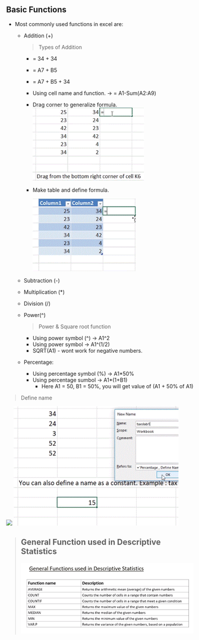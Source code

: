 ## Basic Functions

- Most commonly used functions in excel are:

  - Addition (+)

    > Types of Addition

    - = 34 + 34
    - = A7 + B5
    - = A7 + B5 + 34
    - Using cell name and function. -> = A1-Sum(A2:A9)
    - Drag corner to generalize formula.
      ![](gif/Function1.gif)
    - Make table and define formula.

      ![](gif/Function2.gif)

  - Subtraction (-)
  - Multiplication (\*)
  - Division (/)
  - Power(^)
    > Power & Square root function
    - Using power symbol (^) -> A1^2
    - Using power symbol -> A1^(1/2)
    - SQRT(A1) - wont work for negative numbers.
  - Percentage:
    - Using percentage symbol (%) -> A1\*50%
    - Using percentage sumbol -> A1\*(1+B1)
      - Here A1 = 50, B1 = 50%, you will get value of (A1 + 50% of A1)

> Define name

![](gif/DefineNam1.gif)
![](gif/DefineNam2.gif)

> ## General Function used in Descriptive Statistics
>
> ![](img/GeneralFunction.png)
